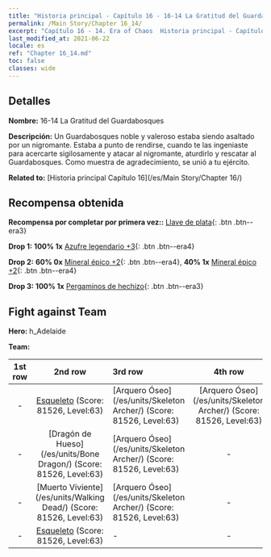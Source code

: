 ```yaml
---
title: "Historia principal - Capítulo 16 - 16-14 La Gratitud del Guardabosques"
permalink: /Main Story/Chapter 16_14/
excerpt: "Capítulo 16 - 14. Era of Chaos  Historia principal - Capítulo 16_14. 16-14 La Gratitud del Guardabosques"
last_modified_at: 2021-06-22
locale: es
ref: "Chapter 16_14.md"
toc: false
classes: wide
---
```


## Detalles

 **Nombre:** 16-14 La Gratitud del Guardabosques

 **Descripción:** Un Guardabosques noble y valeroso estaba siendo asaltado por un nigromante. Estaba a punto de rendirse, cuando te las ingeniaste para acercarte sigilosamente y atacar al nigromante, aturdirlo y rescatar al Guardabosques. Como muestra de agradecimiento, se unió a tu ejército.

 **Related to:** [Historia principal Capítulo 16](/es/Main Story/Chapter 16/)

## Recompensa obtenida

 **Recompensa por completar por primera vez::** [Llave de plata](/ItemsES/con_693/){: .btn .btn--era3}

 **Drop 1:** **100% 1x** [Azufre legendario +3](/ItemsES/mat_57/){: .btn .btn--era4}

 **Drop 2:** **60% 0x** [Mineral épico +2](/ItemsES/mat_47/){: .btn .btn--era4}, **40% 1x** [Mineral épico +2](/ItemsES/mat_47/){: .btn .btn--era4}

 **Drop 3:** **100% 1x** [Pergaminos de hechizo](/ItemsES/con_694/){: .btn .btn--era3}


## Fight against Team
 **Hero:** h_Adelaide

 **Team:**


  | 1st row | 2nd row | 3rd row | 4th row |
  |:----:|:----:|:----|:----:|
  | - | [Esqueleto](/es/units/Skeleton/) (Score: 81526, Level:63)  | [Arquero Óseo](/es/units/Skeleton Archer/) (Score: 81526, Level:63)  | [Arquero Óseo](/es/units/Skeleton Archer/) (Score: 81526, Level:63)  |
  | - | [Dragón de Hueso](/es/units/Bone Dragon/) (Score: 81526, Level:63)  | [Arquero Óseo](/es/units/Skeleton Archer/) (Score: 81526, Level:63)  | - |
  | - | [Muerto Viviente](/es/units/Walking Dead/) (Score: 81526, Level:63)  | [Arquero Óseo](/es/units/Skeleton Archer/) (Score: 81526, Level:63)  | - |
  | - | [Esqueleto](/es/units/Skeleton/) (Score: 81526, Level:63)  | - | - |


